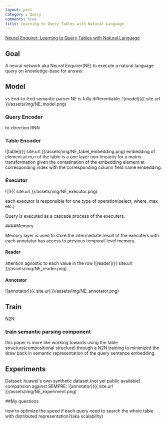 ```yaml
---
layout: post
category : Query
comments: true
title: Learning to Query Tables with Natural Language
---
```


[Neural Enquirer: Learning to Query Tables with Natural Language](https://arxiv.org/pdf/1512.00965v2.pdf)

## Goal

A neural network aka Neural Enquirer(NE) to execute a natural language query on knowledge-base for answer.

## Model

vs End-to-End semantic parser
NE is fully differentiable. 
![model]({{ site.url }}/assets/img/NE_model.png)

### Query Encoder

bi-direction RNN

### Table Encoder

![table]({{ site.url }}/assets/img/NE_tabel_embedding.png)
embedding of element at m,n of the table is a one layer non-linearity for a matrix transformation given the contatination of the embedding element at corresponding index with the corresponding column field name embedding.

### Executor

![]({{ site.url }}/assets/img/NE_executor.png)

each executor is responsible for one type of operation(select, where, max etc.) 

Query is executed as a cascade process of the executers.

####Memory 

Memory layer is used to store the intermediate result of the executers with each annotator has access to previous temporal-level memory.

#### Reader

attention agnostic to each value in the row 
![reader]({{ site.url }}/assets/img/NE_reader.png)

#### Annotator

![annotator]({{ site.url }}/assets/img/NE_annotator.png)


## Train

N2N

### train semantic parsing component

this paper is more like working towards using the table structure(compositional structure) through a N2N training to minimized the draw back in semantic representation of the query sentence embedding.

## Experiments

Dataset: huawei's own synthetic dataset.(not yet public available)
comparision against SEMPRE:
![annotator]({{ site.url }}/assets/img/NE_experiment.png)

##My questions

how to optimize the speed if each query need to search the whole table with distributed representation?(aka scalability)
